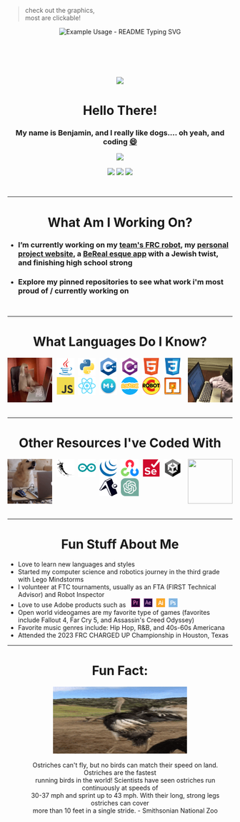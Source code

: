 >check out the graphics, <br>
>most are clickable!

<p align="center">
  <img width = 1000 src="https://readme-typing-svg.demolab.com/?lines='Touch+Grass'+I+can't+I+EATED+it+all+💔+💔+💔;Zeeple+florp+reeb+cymt.+Wooba+dee+yibblesnort+wombo+ubatuba.+Greeksnorp.;tummy+ache+survivor;We+have+nothing+to+fear+but+big+scary+monsters+aahhh+-FDR;awww+the+skrunkly+🥰🥺🥺+double+tap+now+if+you'd+skrunkly+the+when+😆;&font=Fira%20Code&center=true&width=1000&height=50&duration=4000&pause=1000&size=20" alt="Example Usage - README Typing SVG" />
</p>
<div id="header" align="center">
  <!---
  <a href = "https://www.google.com/search?q=adopt+a+dog">
  -->
  <p align="center">
  <picture>
    <source media="(prefers-color-scheme: light)" srcset="light.jpg">
    <img width=400>
  </picture>
  </p>
  <p align="center">
  <picture>
    <source media="(prefers-color-scheme: dark)" srcset="dark.jpg">
    <img width=400>
  </picture>
  </p>
  <!--
  </a>
  -->
  <br>
  <img src = "https://hits.seeyoufarm.com/api/count/incr/badge.svg?url=https%3A%2F%2Fgithub.com%2Fbossmaster217%2Fhit-counter&count_bg=%2379C83D&title_bg=%23555555&icon=github.svg&icon_color=%23E7E7E7&title=hits&edge_flat=false" />
</div>

<div align="center">
  <h1>Hello There!</h1>
  <h3>My name is Benjamin, and I really like dogs.... oh yeah, and coding <a href = "https://www.youtube.com/watch?v=klfT41uZniI">😄</a></h3>
</div>


<p align="center">
  <img src="https://github-readme-stats.vercel.app/api?username=bossmaster217&count_private=true&include_all_commits=true&count_private=true&show_icons=true&theme=dark" />
  <br>
  <div align="center">
    <a href = "https://www.linkedin.com/in/bbinder2170/"><img src = "https://img.shields.io/badge/-LinkedIn-grey?style=for-the-badge&logo=LinkedIn" /></a>
    <a href = "https://instagram.com/bossmaster217?igshid=NTc4MTIwNjQ2YQ=="><img src = "https://img.shields.io/badge/-Instagram-orange?style=for-the-badge&logo=Instagram&logoColor=black" /></a>
    <a href = "https://www.buymeacoffee.com/bbinder217"><img src = "https://img.shields.io/badge/-buymeacoffee-blue?style=for-the-badge&logo=buymeacoffee&logoColor=yellow" /></a>
  </div>
</p>
<br>

---
<div id="header" align="center">
  <h1>What Am I Working On?</h1>
</div>
  
  - <h3>I’m currently working on my <a href="https://github.com/themilkenknights/Milken-Knights-Charged-Up">team's FRC robot</a>, my <a href = "https://github.com/bossmaster217/bossmaster.github.io">personal project website</a>, a <a href = "https://github.com/bossmaster217/BeJewish"> BeReal esque app</a> with a Jewish twist, and finishing high school strong
  - <h3>Explore my pinned repositories to see what work i'm most proud of / currently working on</h3>

<br>
  
---
<div id="header" align="center">
  <h1>What Languages Do I Know?</h1>
</div>
<img src = cattype3.gif width="100"height="100"align="right" />
<img src = monkeytype.gif width="100"height="100"align="left" />
  
<div id="header" align="center">
  <a href = "https://www.java.com/en/"><img src="https://github.com/devicons/devicon/blob/master/icons/java/java-original.svg" title="Java" alt="Java" width="40" height="40"/></a>&nbsp;
  <a href = "https://www.python.org/"><img src="https://github.com/devicons/devicon/blob/master/icons/python/python-original.svg" title="Python" alt="Python" width="40" height="40"/></a>&nbsp;
  <a href = "https://isocpp.org/"><img src="https://github.com/devicons/devicon/blob/master/icons/cplusplus/cplusplus-original.svg" title="C++" alt="C++" width="40" height="40"/></a>&nbsp;
  <a href = "https://learn.microsoft.com/en-us/dotnet/csharp/"><img src="https://github.com/devicons/devicon/blob/master/icons/csharp/csharp-original.svg" title="C#" alt="C#" width="40" height="40"/></a>&nbsp;
  <a href = "https://html.spec.whatwg.org/"><img src="https://github.com/devicons/devicon/blob/master/icons/html5/html5-original.svg" title="HTML" alt="HTML" width="40" height="40"/></a>&nbsp; 
  <a href = "https://www.w3.org/TR/CSS/#css"><img src="https://github.com/devicons/devicon/blob/master/icons/css3/css3-original.svg" title="CSS" alt="CSS" width="40" height="40"/></a>&nbsp;
  <a href = "https://www.javascript.com/"><img src="https://github.com/devicons/devicon/blob/master/icons/javascript/javascript-original.svg" title="Javascript" alt="Javascript" width="40" height="40"/></a>&nbsp;
  <a href = "https://react.dev/"><img src="https://github.com/devicons/devicon/blob/master/icons/react/react-original.svg" title="React" alt="React" width="40" height="40"/></a>&nbsp;
  <a href = "https://www.markdownguide.org/"><img src="markdown.png" title="Markdown" alt="Markdown" width="40" height="40"/></a>&nbsp;
  <a href = "https://scratch.mit.edu/"><img src="scratch.png" title="Scratch" alt="Scratch" width="40" height="40"/></a>&nbsp;
  <a href = "https://www.robotc.net/"><img src="robotc.png" title="RobotC" alt="RobotC" width="40" height="40"/></a>&nbsp;
  <a href = "https://education.lego.com/en-us/downloads/retiredproducts/nxt/software"/><img src="nxt.png" title="NXT" alt="NXT" width="40" height="40"/></a>&nbsp;
</div>
<br>
<br>
  
---
<div id="header" align="center">
  <h1>Other Resources I've Coded With</h1>
</div>
  <img src = racctype.gif width="100"height="100"align="right" />
  <img src = dogtype.gif width="100"height="100"align="left" />
  
<div id="header" align="center">
  <a href = "https://flask.palletsprojects.com/en/2.2.x/"><img src="flask.png" title="Flask" alt="Flask" width="40" height="40"/></a>&nbsp;
  <a href = "https://www.arduino.cc/"><img src="https://github.com/devicons/devicon/blob/master/icons/arduino/arduino-original.svg" title="Arduino" alt="Arduino" width="40" height="40"/></a>&nbsp;
  <a href = "https://jquery.com/"><img src="https://github.com/devicons/devicon/blob/master/icons/jquery/jquery-original.svg" title="Jquery" alt="Jquery" width="40" height="40"/></a>&nbsp;
  <a href = "https://opencv.org/"><img src="https://github.com/devicons/devicon/blob/master/icons/opencv/opencv-original.svg" title="OpenCV" alt="OpenCV" width="40" height="40"/></a>&nbsp;
  <a href = "https://www.selenium.dev/"><img src="https://github.com/devicons/devicon/blob/master/icons/selenium/selenium-original.svg" title="Selenium" alt="Selenium" width="40" height="40"/></a>&nbsp;
  <a href = "https://unity.com/"><img src="unity3.png" title="Unity" alt="Unity" width="40" height="40"/></a>&nbsp;
  <a href = "https://expo.dev/"><img src="expo.png" title="Expo" alt="Expo" width="40" height="40"/></a>&nbsp;
  <a href = "https://openai.com/blog/openai-api"><img src="openai.png" title="OpenAI" alt="OpenAI" width="40" height="40"/></a>&nbsp;
</div>
<br>
<br> 

---

<div id="header" align="center"> 
  <h1 align="center">Fun Stuff About Me</h1>
</div>
  
  - Love to learn new languages and styles
  - Started my computer science and robotics journey in the third grade with Lego Mindstorms
  - I volunteer at FTC tournaments, usually as an FTA (FIRST Technical Advisor) and Robot Inspector
  - Love to use Adobe products such as &nbsp;
    <a href = "https://www.adobe.com/products/premiere.html"><img src="https://github.com/devicons/devicon/blob/master/icons/premierepro/premierepro-original.svg" title="Premiere Pro" alt="Premiere Pro" width="20" height="20"/></a>&nbsp;
    <a href = "https://www.adobe.com/products/aftereffects.html"><img src="https://github.com/devicons/devicon/blob/master/icons/aftereffects/aftereffects-original.svg" title="After Effects" alt="After Effects" width="20" height="20"/></a>&nbsp;
    <a href = "https://www.adobe.com/products/illustrator.html"><img src="https://github.com/devicons/devicon/blob/master/icons/illustrator/illustrator-plain.svg" title="Illustrator" alt="Illustrator" width="20" height="20"/></a>&nbsp;
    <a href = "https://www.adobe.com/products/photoshop.html"><img src="https://github.com/devicons/devicon/blob/master/icons/photoshop/photoshop-plain.svg" title="Photoshop" alt="Photoshop" width="20" height="20"/></a>&nbsp; 
  - Open world videogames are my favorite type of games (favorites include Fallout 4, Far Cry 5, and Assassin's Creed Odyssey)
  - Favorite music genres include: Hip Hop, R&B, and 40s-60s Americana
  - Attended the 2023 FRC CHARGED UP Championship in Houston, Texas 
  
---
  
<h1 align="center">Fun Fact:</h1>

<div align="center">
  <a href="https://nationalzoo.si.edu/animals/news/how-fast-ostrich-and-more-fun-facts#:~:text=Ostriches%20can't%20fly%2C%20but,feet%20in%20a%20single%20stride."><img src="ostrich.gif"  height= "150"width="300"/></a>
</div>

<p align="center">&nbsp;&nbsp;&nbsp;&nbsp;&nbsp;&nbsp;Ostriches can't fly, but no birds can match their speed on land. Ostriches are the fastest <br>&nbsp;&nbsp;&nbsp;&nbsp;&nbsp;&nbsp;running birds in the world! Scientists have seen ostriches run continuously at speeds of <br>&nbsp;&nbsp;&nbsp;&nbsp;&nbsp;&nbsp;30-37 mph and sprint up to 43 mph. With their long, strong legs ostriches can cover <br>&nbsp;&nbsp;&nbsp;&nbsp;&nbsp;&nbsp;more than 10 feet in a single stride. - Smithsonian National Zoo </p>
